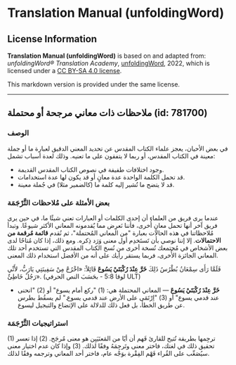 # Translation Manual (unfoldingWord)

## License Information

**Translation Manual (unfoldingWord)** is based on and adapted from: _unfoldingWord® Translation Academy_, [unfoldingWord](https://unfoldingword.org/utw), 2022, which is licensed under a [CC BY-SA 4.0 license](https://creativecommons.org/licenses/by-sa/4.0/legalcode.en).

This markdown version is provided under the same license.



--------------------------------

## ملاحظات ذات معاني مرجحة أو محتملة (id: 781700)

### الوصف

في بعض الأحيان، يعجز علماء الكتاب المقدس عن تحديد المعني الدقيق لعبارة ما أو جملة معينة في الكتاب المقدس، أو ربما لا يتفقون على ما تعنيه. وذلك لعدة أسباب تشمل:

* وجود اختلافات طفيفة في نصوص الكتاب المقدس القديمة.
* قد تحمل الكلمة الواحدة عدة معانٍ أو قد يكون لها عدة استخدامات.
* قد لا يتضح ما تُشير إليه كلمة ما (كالضمير مثلا) في جُملة معينة.

### بعض الأمثلة على مُلاحظات التَّرْجَمَة

عندما يرى فريق من العلماء أن إحدى الكلمات أو العبارات تعني شيئًا ما، في حين يرى فريق آخر أنها تحمل معانٍ أُخرى، فأننا نَعرِض مما يٌقدمونه المعاني الأكثر شيوعًا. وتبدأ مُلاحظاتنا في هذه الحالات بعبارة "من المعاني المُحتملة"، ثم نُقدم **قائمة مُرقمة من الاحتمالات**. إلا إننا نوصي بأن تَستَخدِم أول معنى وَرَد ذِكره. ومع ذلك، إذا كان مُتاحًا لدى بعض الأشخاص في مُجتمعك نُسخة أخرى من نُسخ الكتاب المقدس التي تستخدم أحد تلك المعاني الجائزة الأُخرى، فربما يستقر رأيك على أنه من الأفضل استخدام ذلك المعنى.

فَلَمَّا رَأَى سِمْعَانُ بُطْرُسُ ذَلِكَ **خَرَّ عِنْدَ رُكْبَتَيْ يَسُوعَ** قَائِلاً: «اخْرُجْ مِنْ سَفِينَتِي يَارَبُّ، لأَنِّي رَجُلٌ خَاطِئٌ». (لوقا 5:8 \- بحَسَبَ النص الحرفي ULT)

* **خَرَّ عِنْدَ رُكْبَتَيْ يَسُوعَ** — المعاني المحتملة هي: (1\) "ركع أمام يسوع" أو (2\) "انحنى عند قدمي يسوع" أو (3\) "اِرْتَمَى على الأرض عند قدمي يسوع." لم يسقُط بطرس عن طريق الخطأ، بل فعل ذلك للدلالة على الإتضاع والتبجيل ليسوع.

### استراتيجيات التَّرْجَمَة

(1\) ترجِمها بطريقة تُتيح للقارئ فَهم أن أيًا من المَعنَيَيِن هو معنى مُرجَح. (2\) إذا تعسر تحقيق ذلك في لغتك، فاختر معنى وتَرجِمَهُ وفقًا لذلك. (3\) وإذا كان عدم اختيار معنى سيُصَعِّب على القُراء فَهْم الفِقْرة بوَجْه عام، فاختر أحد المعاني وترجمه وفقًا لذلك.


